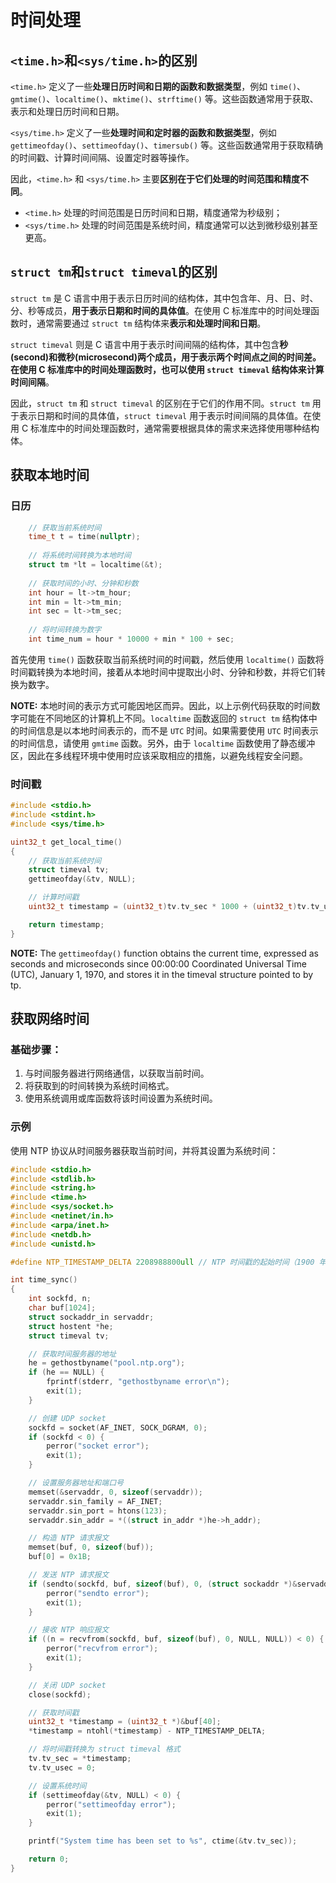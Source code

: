 # 时间处理

## `<time.h>`和`<sys/time.h>`的区别

`<time.h>` 定义了一些**处理日历时间和日期的函数和数据类型**，例如 `time()`、`gmtime()`、`localtime()`、`mktime()`、`strftime()` 等。这些函数通常用于获取、表示和处理日历时间和日期。

`<sys/time.h>` 定义了一些**处理时间和定时器的函数和数据类型**，例如 `gettimeofday()`、`settimeofday()`、`timersub()` 等。这些函数通常用于获取精确的时间戳、计算时间间隔、设置定时器等操作。

因此，`<time.h>` 和 `<sys/time.h>` 主要**区别在于它们处理的时间范围和精度不同**。

- `<time.h>` 处理的时间范围是日历时间和日期，精度通常为秒级别；
- `<sys/time.h>` 处理的时间范围是系统时间，精度通常可以达到微秒级别甚至更高。

## `struct tm`和`struct timeval`的区别

`struct tm` 是 C 语言中用于表示日历时间的结构体，其中包含年、月、日、时、分、秒等成员，**用于表示日期和时间的具体值**。在使用 C 标准库中的时间处理函数时，通常需要通过 `struct tm` 结构体来**表示和处理时间和日期**。

`struct timeval` 则是 C 语言中用于表示时间间隔的结构体，其中包含**秒(second)**和**微秒(microsecond)**两个成员，**用于表示两个时间点之间的时间差**。在使用 C 标准库中的时间处理函数时，也可以使用 `struct timeval` 结构体来**计算时间间隔**。

因此，`struct tm` 和 `struct timeval` 的区别在于它们的作用不同。`struct tm` 用于表示日期和时间的具体值，`struct timeval` 用于表示时间间隔的具体值。在使用 C 标准库中的时间处理函数时，通常需要根据具体的需求来选择使用哪种结构体。

## 获取本地时间

### 日历

```c
	// 获取当前系统时间
    time_t t = time(nullptr);
    
    // 将系统时间转换为本地时间
    struct tm *lt = localtime(&t);
    
    // 获取时间的小时、分钟和秒数
    int hour = lt->tm_hour;
    int min = lt->tm_min;
    int sec = lt->tm_sec;
    
    // 将时间转换为数字
    int time_num = hour * 10000 + min * 100 + sec;
```

首先使用 `time()` 函数获取当前系统时间的时间戳，然后使用 `localtime()` 函数将时间戳转换为本地时间，接着从本地时间中提取出小时、分钟和秒数，并将它们转换为数字。

**NOTE:** 本地时间的表示方式可能因地区而异。因此，以上示例代码获取的时间数字可能在不同地区的计算机上不同。`localtime` 函数返回的 `struct tm` 结构体中的时间信息是以本地时间表示的，而不是 `UTC` 时间。如果需要使用 `UTC` 时间表示的时间信息，请使用 `gmtime` 函数。另外，由于 `localtime` 函数使用了静态缓冲区，因此在多线程环境中使用时应该采取相应的措施，以避免线程安全问题。

### 时间戳

```c
#include <stdio.h>
#include <stdint.h>
#include <sys/time.h>

uint32_t get_local_time()
{
    // 获取当前系统时间
    struct timeval tv;
    gettimeofday(&tv, NULL);

    // 计算时间戳
    uint32_t timestamp = (uint32_t)tv.tv_sec * 1000 + (uint32_t)tv.tv_usec / 1000;

    return timestamp;
}
```

**NOTE:** The `gettimeofday()` function obtains the current time, expressed as seconds and
microseconds since 00:00:00 Coordinated Universal Time (UTC), January 1, 1970,
and stores it in the timeval structure pointed to by tp.

## 获取网络时间

### 基础步骤：

1. 与时间服务器进行网络通信，以获取当前时间。
2. 将获取到的时间转换为系统时间格式。
3. 使用系统调用或库函数将该时间设置为系统时间。

### 示例

使用 NTP 协议从时间服务器获取当前时间，并将其设置为系统时间：

```c
#include <stdio.h>
#include <stdlib.h>
#include <string.h>
#include <time.h>
#include <sys/socket.h>
#include <netinet/in.h>
#include <arpa/inet.h>
#include <netdb.h>
#include <unistd.h>

#define NTP_TIMESTAMP_DELTA 2208988800ull // NTP 时间戳的起始时间（1900 年 1 月 1 日）

int time_sync()
{
    int sockfd, n;
    char buf[1024];
    struct sockaddr_in servaddr;
    struct hostent *he;
    struct timeval tv;

    // 获取时间服务器的地址
    he = gethostbyname("pool.ntp.org");
    if (he == NULL) {
        fprintf(stderr, "gethostbyname error\n");
        exit(1);
    }

    // 创建 UDP socket
    sockfd = socket(AF_INET, SOCK_DGRAM, 0);
    if (sockfd < 0) {
        perror("socket error");
        exit(1);
    }

    // 设置服务器地址和端口号
    memset(&servaddr, 0, sizeof(servaddr));
    servaddr.sin_family = AF_INET;
    servaddr.sin_port = htons(123);
    servaddr.sin_addr = *((struct in_addr *)he->h_addr);

    // 构造 NTP 请求报文
    memset(buf, 0, sizeof(buf));
    buf[0] = 0x1B;

    // 发送 NTP 请求报文
    if (sendto(sockfd, buf, sizeof(buf), 0, (struct sockaddr *)&servaddr, sizeof(servaddr)) < 0) {
        perror("sendto error");
        exit(1);
    }

    // 接收 NTP 响应报文
    if ((n = recvfrom(sockfd, buf, sizeof(buf), 0, NULL, NULL)) < 0) {
        perror("recvfrom error");
        exit(1);
    }

    // 关闭 UDP socket
    close(sockfd);

    // 获取时间戳
    uint32_t *timestamp = (uint32_t *)&buf[40];
    *timestamp = ntohl(*timestamp) - NTP_TIMESTAMP_DELTA;

    // 将时间戳转换为 struct timeval 格式
    tv.tv_sec = *timestamp;
    tv.tv_usec = 0;

    // 设置系统时间
    if (settimeofday(&tv, NULL) < 0) {
        perror("settimeofday error");
        exit(1);
    }

    printf("System time has been set to %s", ctime(&tv.tv_sec));

    return 0;
}

```



